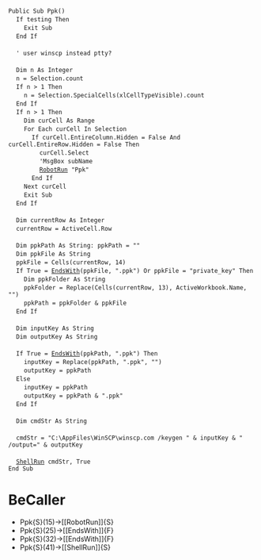 &nbsp;  &nbsp;  &nbsp;  &nbsp;  
`Public Sub Ppk()`  
&nbsp;&nbsp;&nbsp;&nbsp;`If testing Then`  
&nbsp;&nbsp;&nbsp;&nbsp;&nbsp;&nbsp;&nbsp;&nbsp;`Exit Sub`  
&nbsp;&nbsp;&nbsp;&nbsp;`End If`  
&nbsp;  &nbsp;  &nbsp;  &nbsp;  
&nbsp;&nbsp;&nbsp;&nbsp;`' user winscp instead ptty?`  
&nbsp;  &nbsp;  &nbsp;  &nbsp;  
&nbsp;&nbsp;&nbsp;&nbsp;`Dim n As Integer`  
&nbsp;&nbsp;&nbsp;&nbsp;`n = Selection.count`  
&nbsp;&nbsp;&nbsp;&nbsp;`If n > 1 Then`  
&nbsp;&nbsp;&nbsp;&nbsp;&nbsp;&nbsp;&nbsp;&nbsp;`n = Selection.SpecialCells(xlCellTypeVisible).count`  
&nbsp;&nbsp;&nbsp;&nbsp;`End If`  
&nbsp;&nbsp;&nbsp;&nbsp;`If n > 1 Then`  
&nbsp;&nbsp;&nbsp;&nbsp;&nbsp;&nbsp;&nbsp;&nbsp;`Dim curCell As Range`  
&nbsp;&nbsp;&nbsp;&nbsp;&nbsp;&nbsp;&nbsp;&nbsp;`For Each curCell In Selection`  
&nbsp;&nbsp;&nbsp;&nbsp;&nbsp;&nbsp;&nbsp;&nbsp;&nbsp;&nbsp;&nbsp;&nbsp;`If curCell.EntireColumn.Hidden = False And curCell.EntireRow.Hidden = False Then`  
&nbsp;&nbsp;&nbsp;&nbsp;&nbsp;&nbsp;&nbsp;&nbsp;&nbsp;&nbsp;&nbsp;&nbsp;&nbsp;&nbsp;&nbsp;&nbsp;`curCell.Select`  
&nbsp;&nbsp;&nbsp;&nbsp;&nbsp;&nbsp;&nbsp;&nbsp;&nbsp;&nbsp;&nbsp;&nbsp;&nbsp;&nbsp;&nbsp;&nbsp;`'MsgBox subName`  
&nbsp;&nbsp;&nbsp;&nbsp;&nbsp;&nbsp;&nbsp;&nbsp;&nbsp;&nbsp;&nbsp;&nbsp;&nbsp;&nbsp;&nbsp;&nbsp;[`RobotRun`](RobotRun)` "Ppk"`  
&nbsp;&nbsp;&nbsp;&nbsp;&nbsp;&nbsp;&nbsp;&nbsp;&nbsp;&nbsp;&nbsp;&nbsp;`End If`  
&nbsp;&nbsp;&nbsp;&nbsp;&nbsp;&nbsp;&nbsp;&nbsp;`Next curCell`  
&nbsp;&nbsp;&nbsp;&nbsp;&nbsp;&nbsp;&nbsp;&nbsp;`Exit Sub`  
&nbsp;&nbsp;&nbsp;&nbsp;`End If`  
&nbsp;  &nbsp;  &nbsp;  &nbsp;  
&nbsp;&nbsp;&nbsp;&nbsp;`Dim currentRow As Integer`  
&nbsp;&nbsp;&nbsp;&nbsp;`currentRow = ActiveCell.Row`  
&nbsp;  &nbsp;  &nbsp;  &nbsp;  
&nbsp;&nbsp;&nbsp;&nbsp;`Dim ppkPath As String: ppkPath = ""`  
&nbsp;&nbsp;&nbsp;&nbsp;`Dim ppkFile As String`  
&nbsp;&nbsp;&nbsp;&nbsp;`ppkFile = Cells(currentRow, 14)`  
&nbsp;&nbsp;&nbsp;&nbsp;`If True = `[`EndsWith`](EndsWith)`(ppkFile, ".ppk") Or ppkFile = "private_key" Then`  
&nbsp;&nbsp;&nbsp;&nbsp;&nbsp;&nbsp;&nbsp;&nbsp;`Dim ppkFolder As String`  
&nbsp;&nbsp;&nbsp;&nbsp;&nbsp;&nbsp;&nbsp;&nbsp;`ppkFolder = Replace(Cells(currentRow, 13), ActiveWorkbook.Name, "")`  
&nbsp;&nbsp;&nbsp;&nbsp;&nbsp;&nbsp;&nbsp;&nbsp;`ppkPath = ppkFolder & ppkFile`  
&nbsp;&nbsp;&nbsp;&nbsp;`End If`  
&nbsp;  &nbsp;  &nbsp;  &nbsp;  
&nbsp;&nbsp;&nbsp;&nbsp;`Dim inputKey As String`  
&nbsp;&nbsp;&nbsp;&nbsp;`Dim outputKey As String`  
&nbsp;  &nbsp;  &nbsp;  &nbsp;  
&nbsp;&nbsp;&nbsp;&nbsp;`If True = `[`EndsWith`](EndsWith)`(ppkPath, ".ppk") Then`  
&nbsp;&nbsp;&nbsp;&nbsp;&nbsp;&nbsp;&nbsp;&nbsp;`inputKey = Replace(ppkPath, ".ppk", "")`  
&nbsp;&nbsp;&nbsp;&nbsp;&nbsp;&nbsp;&nbsp;&nbsp;`outputKey = ppkPath`  
&nbsp;&nbsp;&nbsp;&nbsp;`Else`  
&nbsp;&nbsp;&nbsp;&nbsp;&nbsp;&nbsp;&nbsp;&nbsp;`inputKey = ppkPath`  
&nbsp;&nbsp;&nbsp;&nbsp;&nbsp;&nbsp;&nbsp;&nbsp;`outputKey = ppkPath & ".ppk"`  
&nbsp;&nbsp;&nbsp;&nbsp;`End If`  
&nbsp;  &nbsp;  &nbsp;  &nbsp;  
&nbsp;&nbsp;&nbsp;&nbsp;`Dim cmdStr As String`  
&nbsp;  &nbsp;  &nbsp;  &nbsp;  
&nbsp;&nbsp;&nbsp;&nbsp;`cmdStr = "C:\AppFiles\WinSCP\winscp.com /keygen " & inputKey & " /output=" & outputKey`  
&nbsp;  &nbsp;  &nbsp;  &nbsp;  
&nbsp;&nbsp;&nbsp;&nbsp;[`ShellRun`](ShellRun)` cmdStr, True`  
`End Sub`  


# BeCaller
- Ppk{S}(15)->[[RobotRun]]{S}
- Ppk{S}(25)->[[EndsWith]]{F}
- Ppk{S}(32)->[[EndsWith]]{F}
- Ppk{S}(41)->[[ShellRun]]{S}

